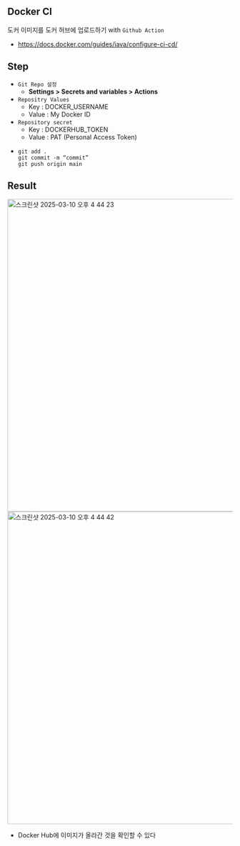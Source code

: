 ## Docker CI

도커 이미지를 도커 허브에 업로드하기 with `Github Action`
* https://docs.docker.com/guides/java/configure-ci-cd/

## Step
* `Git Repo 설정`
  * **Settings > Secrets and variables > Actions** 
* ```Repositry Values``` 
  * Key : DOCKER_USERNAME
  * Value : My Docker ID
* `Repository secret`
  * Key : DOCKERHUB_TOKEN
  * Value : PAT (Personal Access Token)
* ```
  git add .
  git commit -m “commit”
  git push origin main
  ```

## Result

<img width="700" alt="스크린샷 2025-03-10 오후 4 44 23" src="https://github.com/user-attachments/assets/1f8a74b1-78ee-41be-828b-1a8100e69448" />
<img width="700" alt="스크린샷 2025-03-10 오후 4 44 42" src="https://github.com/user-attachments/assets/5ed8468f-adc9-4e40-a3cb-7c05f3fd2a5f" />

* Docker Hub에 이미지가 올라간 것을 확인할 수 있다
